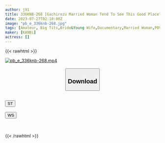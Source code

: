 ```yaml
---
author: j91
title: 336KNB-268 [Gachirezu Married Woman Tend To See This Good Place? ] Kawagoe’s 8 Head Slender Busty Wife Appeared! Today’s Wife Is A Super Rare Wife! It Seems That She Has Applied For AV To Collect Military Funds To Go To A Lesbian Customs Www Even If She Doesn’t Have To Go To Customs, If She Makes It! When I Said, I’m Married, So I Can’t Have An Affair… Is Your AV Good?! (Explosive) I Said I Like Girls, But The Moment I Got Inserted, That Erotic Face Is Outrageous! I Thought It Was A Formidable Opponent, But After All, I’m Going To Be A Woman In Front Of Po Wwwww At Kasumigaseki Station, Kawagoe City, Saitama Prefecture
date: 2023-07-27T02:10:00Z
image: "pb_e_336knb-268.jpg"
tags: [Amateur, Big Tits,Bride&Young Wife,Documentary,Married Woman,POV,Slender]
maker: [KANBi]
actress: []
---
```



{{< rawhtml >}}

<div class="video" data-videoid="LVlA1OeQoXSRl3a">
    <a href="javascript:;">
        <img src="https://my.j91.asia/posts/pb_e_336knb-268/pb_e_336knb-268.jpg" width="WIDTH" height="HEIGHT" alt="pb_e_336knb-268.mp4" loading="lazy">
    </a>
</div>

<script type="text/javascript" src="https://j91.asia/asset/on-demand-st.js"></script>

<br>
  <link rel="stylesheet" href="https://j91.asia/asset/bs5.css">
  
  <center>
  <button class="btn btn-primary" type="button" data-bs-toggle="collapse" data-bs-target=".multi-collapse" aria-expanded="false" aria-controls="multiCollapseExample1 multiCollapseExample2"><h2>Download</h2></button></center>
</p>
<div class="row">
  <div class="col">
    <div class="collapse multi-collapse" id="multiCollapseExample1">
      <div class="card card-body">
	      	      <br>
<div class="buttons">  
<a href="https://streamtape.to/v/LVlA1OeQoXSRl3a"><button class="btn-hover color-3"><i class="fa fa-download"></i> ST</button></a></div>
    </div>
  </div>
</div>
  <div class="col">
    <div class="collapse multi-collapse" id="multiCollapseExample2">
      <div class="card card-body">
	      <br>
<div class="buttons">
    <a href="https://wolfstream.tv/5ngpata8t6r4.html"><button class="btn-hover color-9"><i class="fa fa-download"></i> WS</button></a></div>
<br><br>
      </div>
    </div>
  </div>
</div>

{{< /rawhtml >}}
